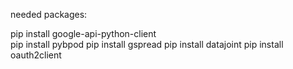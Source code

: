 needed packages:

pip install google-api-python-client <br>
pip install pybpod
pip install gspread
pip install datajoint
pip install oauth2client
